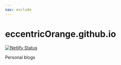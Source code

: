 ```yaml
---
nav: exclude
---
```


# eccentricOrange.github.io

[![Netlify Status](https://api.netlify.com/api/v1/badges/3b80a397-e5fa-41ff-8913-3b28d0dd628a/deploy-status)](https://app.netlify.com/sites/eccentricorange/deploys)

Personal blogs
